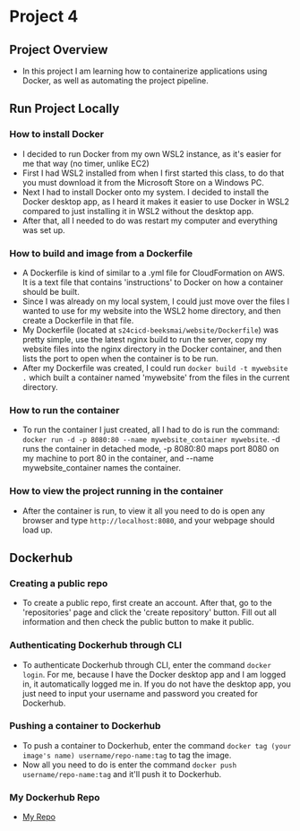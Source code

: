 # Project 4
## Project Overview
- In this project I am learning how to containerize applications using Docker, as well as automating the project pipeline.
## Run Project Locally
### How to install Docker
- I decided to run Docker from my own WSL2 instance, as it's easier for me that way (no timer, unlike EC2)
- First I had WSL2 installed from when I first started this class, to do that you must download it from the Microsoft Store on a Windows PC.
- Next I had to install Docker onto my system. I decided to install the Docker desktop app, as I heard it makes it easier to use Docker in WSL2 compared to just installing it in WSL2 without the desktop app.
- After that, all I needed to do was restart my computer and everything was set up.
### How to build and image from a Dockerfile
- A Dockerfile is kind of similar to a .yml file for CloudFormation on AWS. It is a text file that contains 'instructions' to Docker on how a container should be built.
- Since I was already on my local system, I could just move over the files I wanted to use for my website into the WSL2 home directory, and then create a Dockerfile in that file.
- My Dockerfile (located at `s24cicd-beeksmai/website/Dockerfile`) was pretty simple, use the latest nginx build to run the server, copy my website files into the nginx directory in the Docker container, and then lists the port to open when the container is to be run.
- After my Dockerfile was created, I could run `docker build -t mywebsite .` which built a container named 'mywebsite' from the files in the current directory.
### How to run the container
- To run the container I just created, all I had to do is run the command: `docker run -d -p 8080:80 --name mywebsite_container mywebsite`. -d runs the container in detached mode, -p 8080:80 maps port 8080 on my machine to port 80 in the container, and --name mywebsite_container names the container.
### How to view the project running in the container
- After the container is run, to view it all you need to do is open any browser and type `http://localhost:8080`, and your webpage should load up.

## Dockerhub
### Creating a public repo
- To create a public repo, first create an account. After that, go to the 'repositories' page and click the 'create repository' button. Fill out all information and then check the public button to make it public.
### Authenticating Dockerhub through CLI
- To authenticate Dockerhub through CLI, enter the command `docker login`. For me, because I have the Docker desktop app and I am logged in, it automatically logged me in. If you do not have the desktop app, you just need to input your username and password you created for Dockerhub.
### Pushing a container to Dockerhub
- To push a container to Dockerhub, enter the command `docker tag (your image's name) username/repo-name:tag` to tag the image.
- Now all you need to do is enter the command `docker push username/repo-name:tag` and it'll push it to Dockerhub.
### My Dockerhub Repo
- [My Repo](https://hub.docker.com/r/beeksmai/project4/tags)
